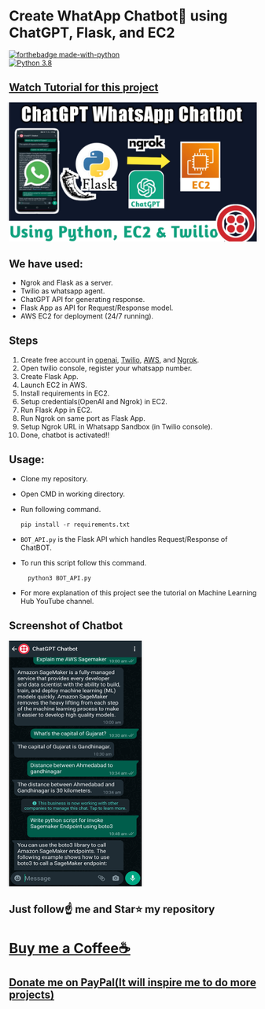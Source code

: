 # Create WhatApp Chatbot💬 using ChatGPT, Flask, and EC2

[![forthebadge made-with-python](http://ForTheBadge.com/images/badges/made-with-python.svg)](https://www.python.org/)                 
[![Python 3.8](https://img.shields.io/badge/python-3.8-blue.svg)](https://www.python.org/downloads/release/python-360/)   

## [Watch Tutorial for this project](https://youtu.be/Fej2wb4YHes)
<img src="https://github.com/Spidy20/ChatGPT_Whatsapp_Bot/blob/master/yt_thumb.jpg">


## We have used:
- Ngrok and Flask as a server.
- Twilio as whatsapp agent.
- ChatGPT API for generating response.
- Flask App as API for Request/Response model.
- AWS EC2 for deployment (24/7 running). 

## Steps
1. Create free account in [openai](https://platform.openai.com/account/api-keys), [Twilio](https://console.twilio.com/), [AWS](https://console.aws.amazon.com/), and [Ngrok](https://dashboard.ngrok.com/).
2. Open twilio console, register your whatsapp number. 
3. Create Flask App.
4. Launch EC2 in AWS.
5. Install requirements in EC2.
6. Setup credentials(OpenAI and Ngrok) in EC2.
7. Run Flask App in EC2.
8. Run Ngrok on same port as Flask App. 
9. Setup Ngrok URL in Whatsapp Sandbox (in Twilio console).
10. Done, chatbot is activated!!

## Usage:
- Clone my repository.
- Open CMD in working directory.
- Run following command.

  ```
  pip install -r requirements.txt
  ```
- `BOT_API.py` is the Flask API which handles Request/Response of ChatBOT.
- To run this script follow this command.
  ``` 
    python3 BOT_API.py
  ```

- For more explanation of this project see the tutorial on Machine Learning Hub YouTube channel.

## Screenshot of Chatbot

<img src="https://github.com/Spidy20/ChatGPT_Whatsapp_Bot/blob/master/sc_1.jpg" width="270" height="500">


## Just follow☝️ me and Star⭐ my repository 

# [Buy me a Coffee☕](https://www.buymeacoffee.com/spidy20)
## [Donate me on PayPal(It will inspire me to do more projects)](https://www.paypal.me/spidy1820)
